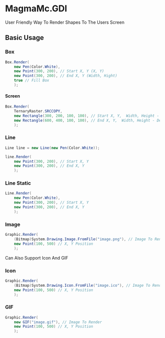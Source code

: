 ﻿# MagmaMc.GDI
User Friendly Way To Render Shapes To The Users Screen

## Basic Usage

### Box
```c#
Box.Render(
	new Pen(Color.White), 
	new Point(300, 200), // Start X, Y (X, Y)
	new Point(300, 200), // End X, Y (Width, Hight)
	true // Fill Box
	);
```
#### Screen
```c#
Box.Render(
	TernaryRaster.SRCCOPY, 
	new Rectangle(300, 200, 100, 100), // Start X, Y,  Width, Height - Source
	new Rectangle(600, 400, 100, 100), // End X, Y,  Width, Height - Destination
	);
```

### Line
```c#
Line line = new Line(new Pen(Color.White));

line.Render(
	new Point(300, 200), // Start X, Y
	new Point(300, 200), // End X, Y
	);
```
### Line Static
```c#
Line.Render(
	new Pen(Color.White), 
	new Point(300, 200), // Start X, Y
	new Point(300, 200), // End X, Y
	);
```

### Image
```c#
Graphic.Render(
	(Bitmap)System.Drawing.Image.FromFile("image.png"), // Image To Render
	new Point(100, 500) // X, Y Position
	);
```
Can Also Support Icon And GIF

### Icon
```c#
Graphic.Render(
	(Bitmap)System.Drawing.Icon.FromFile("image.ico"), // Image To Render
	new Point(100, 500) // X, Y Position
	);
```
### GIF
```c#
Graphic.Render(
	new GIF("image.gif"), // Image To Render
	new Point(100, 500) // X, Y Position
	);
```